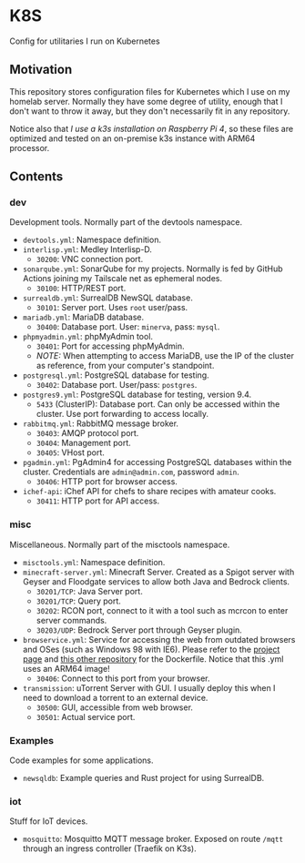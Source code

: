 # K8S

Config for utilitaries I run on Kubernetes

## Motivation

This repository stores configuration files for Kubernetes which I use on my homelab
server. Normally they have some degree of utility, enough that I don't want to throw
it away, but they don't necessarily fit in any repository.

Notice also that *I use a k3s installation on Raspberry Pi 4*, so these files are
optimized and tested on an on-premise k3s instance with ARM64 processor.

## Contents

### dev

Development tools. Normally part of the devtools namespace.

- `devtools.yml`: Namespace definition.
- `interlisp.yml`: Medley Interlisp-D.
  - `30200`: VNC connection port.
- `sonarqube.yml`: SonarQube for my projects. Normally is fed by GitHub Actions joining
  my Tailscale net as ephemeral nodes.
  - `30100`: HTTP/REST port.
- `surrealdb.yml`: SurrealDB NewSQL database.
  - `30101`: Server port. Uses `root` user/pass.
- `mariadb.yml`: MariaDB database.
  - `30400`: Database port. User: `minerva`, pass: `mysql`.
- `phpmyadmin.yml`: phpMyAdmin tool.
  - `30401`: Port for accessing phpMyAdmin.
  - *NOTE:* When attempting to access MariaDB, use the IP of the cluster
	as reference, from your computer's standpoint.
- `postgresql.yml`: PostgreSQL database for testing.
  - `30402`: Database port. User/pass: `postgres`.
- `postgres9.yml`: PostgreSQL database for testing, version 9.4.
  - `5433` (ClusterIP): Database port. Can only be accessed within the cluster. Use port forwarding to access locally.
- `rabbitmq.yml`: RabbitMQ message broker.
  - `30403`: AMQP protocol port.
  - `30404`: Management port.
  - `30405`: VHost port.
- `pgadmin.yml`: PgAdmin4 for accessing PostgreSQL databases within the cluster. Credentials are `admin@admin.com`, password `admin`.
  - `30406`: HTTP port for browser access.
- `ichef-api`: iChef API for chefs to share recipes with amateur cooks.
  - `30411`: HTTP port for API access.

### misc

Miscellaneous. Normally part of the misctools namespace.

- `misctools.yml`: Namespace definition.
- `minecraft-server.yml`: Minecraft Server. Created as a Spigot server with Geyser and
  Floodgate services to allow both Java and Bedrock clients.
  - `30201/TCP`: Java Server port.
  - `30201/TCP`: Query port.
  - `30202`: RCON port, connect to it with a tool such as mcrcon to enter server commands.
  - `30203/UDP`: Bedrock Server port through Geyser plugin.
- `browservice.yml`: Service for accessing the web from outdated browsers and OSes (such
  as Windows 98 with IE6). Please refer to the [project page](https://github.com/ttalvitie/browservice/) and [this other repository](https://github.com/vivlim/browservice-docker)
  for the Dockerfile. Notice that this .yml uses an ARM64 image!
  - `30406`: Connect to this port from your browser.
- `transmission`: uTorrent Server with GUI. I usually deploy this when I need to download a torrent to an external device.
  - `30500`: GUI, accessible from web browser.
  - `30501`: Actual service port.

### Examples

Code examples for some applications.

- `newsqldb`: Example queries and Rust project for using SurrealDB.

### iot

Stuff for IoT devices.

- `mosquitto`: Mosquitto MQTT message broker. Exposed on route `/mqtt` through an ingress controller (Traefik on K3s).
